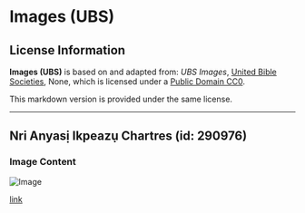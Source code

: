 # Images (UBS)

## License Information

**Images (UBS)** is based on and adapted from: _UBS Images_, [United Bible Societies](https://unitedbiblesocieties.org/), None, which is licensed under a [Public Domain CC0](https://creativecommons.org/public-domain/cc0/).

This markdown version is provided under the same license.



--------------------------------

## Nri Anyasị Ikpeazụ Chartres (id: 290976)

### Image Content

![Image](https://cdn.aquifer.bible/aquifer-content/resources/Media/WEB-0578_last_supper_chartres.jpg)

[link](https://cdn.aquifer.bible/aquifer-content/resources/Media/WEB-0578_last_supper_chartres.jpg)


